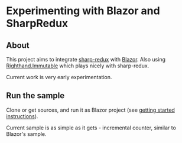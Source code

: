 # Experimenting with Blazor and SharpRedux

## About

This project aims to integrate [sharp-redux](https://github.com/MihaMarkic/sharp-redux) with [Blazor](https://github.com/aspnet/Blazor). Also using [Righthand.Immutable](https://github.com/MihaMarkic/Righthand.Immutable) which plays nicely with sharp-redux.

Current work is very early experimentation.

## Run the sample

Clone or get sources, and run it as Blazor project (see [getting started instructions](https://blogs.msdn.microsoft.com/webdev/2018/03/22/get-started-building-net-web-apps-in-the-browser-with-blazor/)).

Current sample is as simple as it gets - incremental counter, similar to Blazor's sample.
